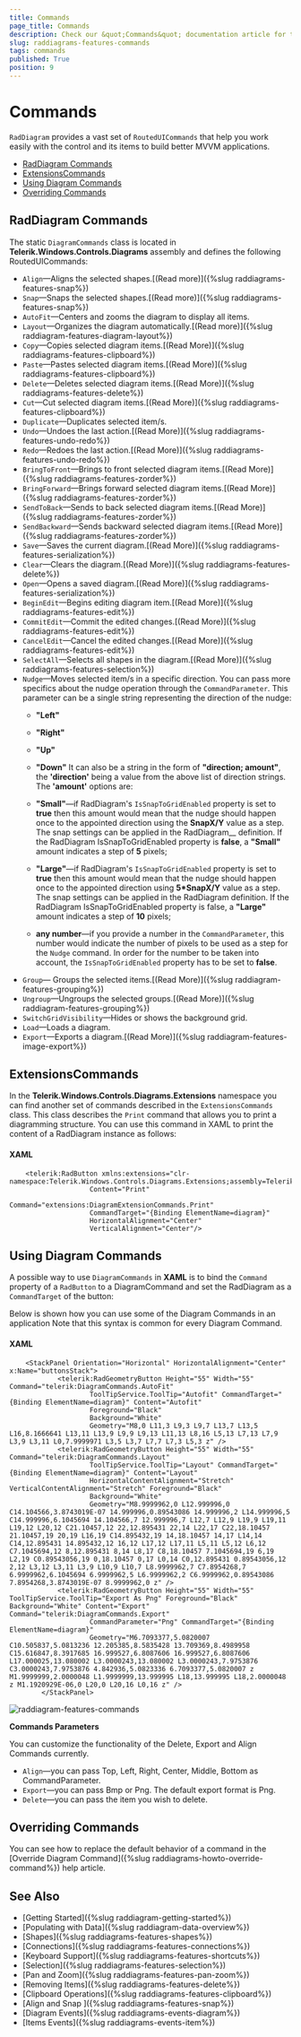 ```yaml
---
title: Commands
page_title: Commands
description: Check our &quot;Commands&quot; documentation article for the RadDiagram {{ site.framework_name }} control.
slug: raddiagrams-features-commands
tags: commands
published: True
position: 9
---
```


# Commands

`RadDiagram` provides a vast set of `RoutedUICommands` that help you work easily with the control and its items to build better MVVM applications.	  

* [RadDiagram Commands](#raddiagram-commands)
* [ExtensionsCommands](#extensionscommands)
* [Using Diagram Commands](#using-diagram-commands)
* [Overriding Commands](#overriding-commands)

## RadDiagram Commands

The static `DiagramCommands` class is located in __Telerik.Windows.Controls.Diagrams__ assembly and defines the following RoutedUICommands:		

* `Align`&mdash;Aligns the selected shapes.[(Read more)]({%slug raddiagrams-features-snap%})
* `Snap`&mdash;Snaps the selected shapes.[(Read more)]({%slug raddiagrams-features-snap%})
* `AutoFit`&mdash;Centers and zooms the diagram to display all items.			  
* `Layout`&mdash;Organizes the diagram automatically.[(Read more)]({%slug raddiagram-features-diagram-layout%})
* `Copy`&mdash;Copies selected diagram items.[(Read More)]({%slug raddiagrams-features-clipboard%})
* `Paste`&mdash;Pastes selected diagram items.[(Read More)]({%slug raddiagrams-features-clipboard%})
* `Delete`&mdash;Deletes selected diagram items.[(Read More)]({%slug raddiagrams-features-delete%})
* `Cut`&mdash;Cut selected diagram items.[(Read More)]({%slug raddiagrams-features-clipboard%})
* `Duplicate`&mdash;Duplicates selected item/s.			  
* `Undo`&mdash;Undoes the last action.[(Read More)]({%slug raddiagrams-features-undo-redo%})
* `Redo`&mdash;Redoes the last action.[(Read More)]({%slug raddiagrams-features-undo-redo%})
* `BringToFront`&mdash;Brings to front selected diagram items.[(Read More)]({%slug raddiagrams-features-zorder%})
* `BringForward`&mdash;Brings forward selected diagram items.[(Read More)]({%slug raddiagrams-features-zorder%})
* `SendToBack`&mdash;Sends to back selected diagram items.[(Read More)]({%slug raddiagrams-features-zorder%})
* `SendBackward`&mdash;Sends backward selected diagram items.[(Read More)]({%slug raddiagrams-features-zorder%})
* `Save`&mdash;Saves the current diagram.[(Read More)]({%slug raddiagrams-features-serialization%})
* `Clear`&mdash;Clears the diagram.[(Read More)]({%slug raddiagrams-features-delete%})
* `Open`&mdash;Opens a saved diagram.[(Read More)]({%slug raddiagrams-features-serialization%})
* `BeginEdit`&mdash;Begins editing diagram item.[(Read More)]({%slug raddiagrams-features-edit%})
* `CommitEdit`&mdash;Commit the edited changes.[(Read More)]({%slug raddiagrams-features-edit%})
* `CancelEdit`&mdash;Cancel the edited changes.[(Read More)]({%slug raddiagrams-features-edit%})
* `SelectAll`&mdash;Selects all shapes in the diagram.[(Read More)]({%slug raddiagrams-features-selection%})
* `Nudge`&mdash;Moves selected item/s in a specific direction. You can pass more specifics about the nudge operation through the `CommandParameter`. 
	This parameter can be a single string representing the direction of the nudge:
	* __"Left"__
	* __"Right"__
	* __"Up"__
	* __"Down"__
	It can also be a string in the form of __"direction; amount"__, the __'direction'__ being a value from the above list of direction strings. The __'amount'__ options are:
	* __"Small"__&mdash;if RadDiagram's `IsSnapToGridEnabled` property is set to __true__ then this amount would mean that the nudge should happen once to the appointed direction using the __SnapX/Y__ value as a step. The snap settings can be applied in the  RadDiagram__ definition. If the RadDiagram IsSnapToGridEnabled property is __false__, a __"Small"__ amount indicates a step of __5__ pixels;				  

	* __"Large"__&mdash;if RadDiagram's `IsSnapToGridEnabled` property is set to __true__ then this amount would mean that the nudge should happen once to the appointed direction using __5*SnapX/Y__ value as a step. The snap settings can be applied in the  RadDiagram definition. If the RadDiagram IsSnapToGridEnabled property is false, a __"Large"__ amount indicates a step of __10__ pixels;			  

	* __any number__&mdash;if you provide a number in the `CommandParameter`, this number would indicate the number of pixels to be used as a step for the `Nudge` command. In order for the number to be taken into account, the `IsSnapToGridEnabled` property has to be set to __false__.				  
* `Group`&mdash; Groups the selected items.[(Read More)]({%slug raddiagram-features-grouping%})
* `Ungroup`&mdash;Ungroups the selected groups.[(Read More)]({%slug raddiagram-features-grouping%})
* `SwitchGridVisibility`&mdash;Hides or shows the background grid.			  
* `Load`&mdash;Loads a diagram.			  
* `Export`&mdash;Exports a diagram.[(Read More)]({%slug raddiagram-features-image-export%})

## ExtensionsCommands	  

In the __Telerik.Windows.Controls.Diagrams.Extensions__ namespace you can find another set of commands described in the `ExtensionsCommands` class. This class describes the `Print` command that allows you to print a diagramming structure. You can use this command in XAML to print the content of a RadDiagram instance as follows:		

#### __XAML__
```XAML
    <telerik:RadButton xmlns:extensions="clr-namespace:Telerik.Windows.Controls.Diagrams.Extensions;assembly=Telerik.Windows.Controls.Diagrams.Extensions"
					Content="Print" 
					Command="extensions:DiagramExtensionCommands.Print" 
					CommandTarget="{Binding ElementName=diagram}" 
					HorizontalAlignment="Center" 
					VerticalAlignment="Center"/>	
```

## Using Diagram Commands

A possible way to use `DiagramCommands` in __XAML__ is to bind the `Command` property of a `RadButton` to a DiagramCommand and set the RadDiagram as a `CommandTarget` of the button:		

Below is shown how you can use some of the Diagram Commands in an application Note that this syntax is common for every Diagram Command.

#### __XAML__
```XAML
    <StackPanel Orientation="Horizontal" HorizontalAlignment="Center" x:Name="buttonsStack">
            <telerik:RadGeometryButton Height="55" Width="55" Command="telerik:DiagramCommands.AutoFit"
                    ToolTipService.ToolTip="Autofit" CommandTarget="{Binding ElementName=diagram}" Content="Autofit"
                    Foreground="Black"
                    Background="White"
                    Geometry="M8,0 L11,3 L9,3 L9,7 L13,7 L13,5 L16,8.1666641 L13,11 L13,9 L9,9 L9,13 L11,13 L8,16 L5,13 L7,13 L7,9 L3,9 L3,11 L0,7.9999971 L3,5 L3,7 L7,7 L7,3 L5,3 z" />
            <telerik:RadGeometryButton Height="55" Width="55" Command="telerik:DiagramCommands.Layout"
                    ToolTipService.ToolTip="Layout" CommandTarget="{Binding ElementName=diagram}" Content="Layout"
                    HorizontalContentAlignment="Stretch" VerticalContentAlignment="Stretch" Foreground="Black"
                    Background="White"
                    Geometry="M8.9999962,0 L12.999996,0 C14.104566,3.8743019E-07 14.999996,0.89543086 14.999996,2 L14.999996,5 C14.999996,6.1045694 14.104566,7 12.999996,7 L12,7 L12,9 L19,9 L19,11 L19,12 L20,12 C21.10457,12 22,12.895431 22,14 L22,17 C22,18.10457 21.10457,19 20,19 L16,19 C14.895432,19 14,18.10457 14,17 L14,14 C14,12.895431 14.895432,12 16,12 L17,12 L17,11 L5,11 L5,12 L6,12 C7.1045694,12 8,12.895431 8,14 L8,17 C8,18.10457 7.1045694,19 6,19 L2,19 C0.89543056,19 0,18.10457 0,17 L0,14 C0,12.895431 0.89543056,12 2,12 L3,12 L3,11 L3,9 L10,9 L10,7 L8.9999962,7 C7.8954268,7 6.9999962,6.1045694 6.9999962,5 L6.9999962,2 C6.9999962,0.89543086 7.8954268,3.8743019E-07 8.9999962,0 z" />
            <telerik:RadGeometryButton Height="55" Width="55" ToolTipService.ToolTip="Export As Png" Foreground="Black" Background="White" Content="Export" Command="telerik:DiagramCommands.Export"
                    CommandParameter="Png" CommandTarget="{Binding ElementName=diagram}"					
                    Geometry="M6.7093377,5.0820007 C10.505837,5.0813236 12.205385,8.5835428 13.709369,8.4989958 C15.616847,8.3917685 16.999527,6.8087606 16.999527,6.8087606 L17.000025,13.080002 L3.0000243,13.080002 L3.0000243,7.9753876 C3.0000243,7.9753876 4.842936,5.0823336 6.7093377,5.0820007 z M1.9999999,2.0000048 L1.9999999,13.999995 L18,13.999995 L18,2.0000048 z M1.1920929E-06,0 L20,0 L20,16 L0,16 z" />
        </StackPanel>
```

![raddiagram-features-commands](images/raddiagram-features-commands.png)

__Commands Parameters__

You can customize the functionality of the Delete, Export and Align Commands currently.		

* `Align`&mdash;you can pass Top, Left, Right, Center, Middle, Bottom as CommandParameter.			  
* `Export`&mdash;you can pass Bmp or Png. The default export format is Png.			  
* `Delete`&mdash;you can pass the item you wish to delete.			  

## Overriding Commands

You can see how to replace the default behavior of a command in the [Override Diagram Command]({%slug raddiagrams-howto-override-command%}) help article.

## See Also
 * [Getting Started]({%slug raddiagram-getting-started%})
 * [Populating with Data]({%slug raddiagram-data-overview%})
 * [Shapes]({%slug raddiagrams-features-shapes%})
 * [Connections]({%slug raddiagrams-features-connections%})
 * [Keyboard Support]({%slug raddiagrams-features-shortcuts%})
 * [Selection]({%slug raddiagrams-features-selection%})
 * [Pan and Zoom]({%slug raddiagrams-features-pan-zoom%})
 * [Removing Items]({%slug raddiagrams-features-delete%})
 * [Clipboard Operations]({%slug raddiagrams-features-clipboard%})
 * [Align and Snap ]({%slug raddiagrams-features-snap%})
 * [Diagram Events]({%slug raddiagrams-events-diagram%})
 * [Items Events]({%slug raddiagrams-events-item%})